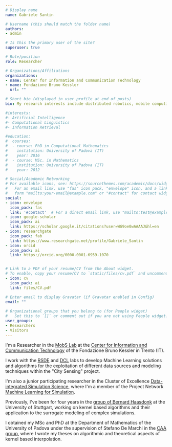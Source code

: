 ```yaml
---
# Display name
name: Gabriele Santin

# Username (this should match the folder name)
authors:
- admin

# Is this the primary user of the site?
superuser: true

# Role/position
role: Researcher

# Organizations/Affiliations
organizations:
- name: Center for Information and Communication Technology
- name: Fondazione Bruno Kessler
  url: ""

# Short bio (displayed in user profile at end of posts)
bio: My research interests include distributed robotics, mobile computing and programmable matter.

#interests:
#- Artificial Intelligence
#- Computational Linguistics
#- Information Retrieval

#education:
#  courses:
#  - course: PhD in Computational Mathematics
#    institution: University of Padova (IT)
#    year: 2016
#  - course: MSc. in Mathematics
#    institution: University of Padova (IT)
#    year: 2012

# Social/Academic Networking
# For available icons, see: https://sourcethemes.com/academic/docs/widgets/#icons
#   For an email link, use "fas" icon pack, "envelope" icon, and a link in the
#   form "mailto:your-email@example.com" or "#contact" for contact widget.
social:
- icon: envelope
  icon_pack: fas
  link: '#contact'  # For a direct email link, use "mailto:test@example.org".
- icon: google-scholar
  icon_pack: ai
  link: https://scholar.google.it/citations?user=WG9oe0wAAAAJ&hl=en
- icon: researchgate
  icon_pack: fab
  link: https://www.researchgate.net/profile/Gabriele_Santin
- icon: orcid
  icon_pack: ai
  link: https://orcid.org/0000-0001-6959-1070


# Link to a PDF of your resume/CV from the About widget.
# To enable, copy your resume/CV to `static/files/cv.pdf` and uncomment the lines below.  
- icon: cv
  icon_pack: ai
  link: files/CV.pdf

# Enter email to display Gravatar (if Gravatar enabled in Config)
email: ""
  
# Organizational groups that you belong to (for People widget)
#   Set this to `[]` or comment out if you are not using People widget.  
user_groups:
- Researchers
- Visitors
---
```


I'm a Researcher in the [MobS Lab](https://ict.fbk.eu/units/mobs/) at the [Center for Information and Communication Technology](https://ict.fbk.eu/) of the 
Fondazione Bruno Kessler in Trento (IT).

I work with the [RSDE](https://ict.fbk.eu/units/rsde/) and [DCL](https://ict.fbk.eu/units/dcl/) labs to develop Machine Learning solutions and algorithms for 
the exploitation of different data sources and modeling techniques within the "City Sensing" project.

I'm also a junior participating researcher in the Cluster of Excellence [Data-integrated Simulation Science](https://www.simtech.uni-stuttgart.de/en/), where 
I'm a member of the Project Network [Machine Learning for Simulation](https://www.simtech.uni-stuttgart.de/en/research/networks/6/).

Previously, I've been for four years in the [group of Bernard Haasdonk](https://www.ians.uni-stuttgart.de/anm/) at the University of Stuttgart, working on 
kernel based algorithms and their application to the surrogate modeling of complex simulations.

I obtained my MSc and PhD at the Department of Mathematics of the University of Padova under the supervision of Stefano De Marchi in the [CAA 
group](https://www.math.unipd.it/~marcov/CAA.html), where I wrote my theses on algorithmic and theoretical aspects of kernel based interpolation.


